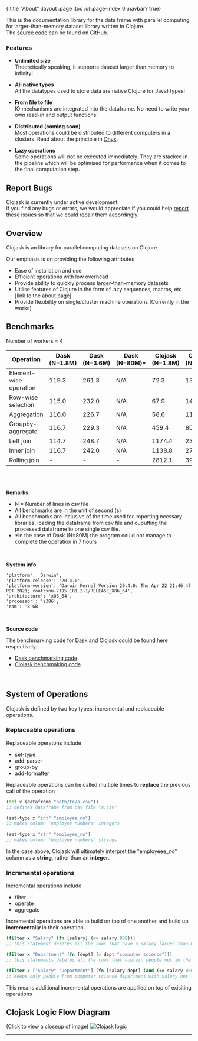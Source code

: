 {:title "About"
 :layout :page
 :toc :ul
 :page-index 0
 :navbar? true}

This is the documentation library for the data frame with parallel computing for larger-than-memory dataset library written in Clojure.  
The [source code](https://github.com/clojure-finance/clojask) can be found on GitHub.

### Features 

- **Unlimited size**  
  Theoretically speaking, it supports dataset larger than memory to infinity!  

- **All native types**  
  All the datatypes used to store data are native Clojure (or Java) types!  

- **From file to file**  
  IO mechanisms are integrated into the dataframe. No need to write your own read-in and output functions!  

- **Distributed (coming soon)**  
  Most operations could be distributed to different computers in a clusters. Read about the principle in [Onyx](http://www.onyxplatform.org/).  <br>

- **Lazy operations**  
  Some operations will not be executed immediately. They are stacked in the pipeline which will be optimised for performance when it comes to the final computation step.  



## Report Bugs 

Clojask is currently under active development.  
If you find any bugs or errors, we would appreciate if you could help [report](https://github.com/clojure-finance/clojask/issues) these issues so that we could repair them accordingly.


## Overview 
Clojask is an library for parallel computing datasets on Clojure

Our emphasis is on providing the following attributes
- Ease of installation and use 
- Efficient operations with low overhead 
- Provide ability to quickly process larger-than-memory datasets
- Utilise features of Clojure in the form of lazy sequences, macros, etc [link to the about page]
- Provide flexibility on single/cluster machine operations (Currently in the works)

## Benchmarks

Number of workers = 4

<table id = "box" class = "table1">
    <thead class = "thead1">
    <tr>
        <th>Operation</th>
        <th>Dask (N=1.8M)</th>
        <th>Dask (N=3.6M)</th>
        <th>Dask (N=80M)*</th>
        <th>Clojask (N=1.8M)</th>
        <th>Clojask (N=3.6M)</th>
        <th>Clojask (N=80M)</th>
    </tr>
    </thead>
    <tbody>
    <tr>
        <td>Element-wise operation</td>
        <td>119.3</td>
        <td>261.3</td>
        <td>N/A</td>
        <td>72.3</td>
        <td>133.3</td>
        <td>1836.6</td>
    </tr>
    <tr>
        <td>Row-wise selection</td>
        <td>115.0</td>
        <td>232.0</td>
        <td>N/A</td>
        <td>67.9</td>
        <td>145.6</td>
        <td>1757.5</td>
    </tr>
    <tr>
        <td>Aggregation</td>
        <td>116.0</td>
        <td>226.7</td>
        <td>N/A</td>
        <td>58.6</td>
        <td>112.1</td>
        <td>1236.9</td>
    </tr>
    <tr>
        <td>Groupby-aggregate</td>
        <td>116.7</td>
        <td>229.3</td>
        <td>N/A</td>
        <td>459.4</td>
        <td>803.1</td>
        <td>25860.0</td>
    </tr>
    <tr>
        <td>Left join</td>
        <td>114.7</td>
        <td>248.7</td>
        <td>N/A</td>
        <td>1174.4</td>
        <td>2310.2</td>
        <td>14007.9</td>
    </tr>
    <tr>
        <td>Inner join</td>
        <td>116.7</td>
        <td>242.0</td>
        <td>N/A</td>
        <td>1138.8</td>
        <td>2768.5</td>
        <td>21609.3</td>
    </tr>
    <tr>
        <td>Rolling join</td>
        <td>-</td>
        <td>-</td>
        <td>-</td>
        <td>2812.1</td>
        <td>3943.1</td>
        <td>&gt; 28800</td>
    </tr>
    </tbody>
</table>

<br>
<br>

**Remarks:**
- N = Number of lines in csv file
- All benchmarks are in the unit of second (s)
- All benchmarks are inclusive of the time used for importing necssary libraries, loading the dataframe from csv file and ouputting the processed dataframe to one single csv file.
- *In the case of Dask (N=80M) the program could not manage to complete the operation in 7 hours

<br>

**System info**
```
'platform': 'Darwin',
'platform-release': '20.4.0',
'platform-version': 'Darwin Kernel Version 20.4.0: Thu Apr 22 21:46:47 PDT 2021; root:xnu-7195.101.2~1/RELEASE_X86_64',
'architecture': 'x86_64',
'processor': 'i386',
'ram': '8 GB'
```

<br>

**Source code**

The benchmarking code for Dask and Clojask could be found here respectively:

* [Dask benchmarking code](https://github.com/clojure-finance/clojask/blob/main/benchmark/dask-benchmark.ipynb)
* [Clojask benchmaking code](https://github.com/clojure-finance/clojask/blob/main/benchmark/clojure-benchmark.clj)

<br>

## System of Operations
Clojask is defined by two key types: incremental and replaceable operations. 

### Replaceable operations 

Replaceable operatons include 
- set-type
- add-parser 
- group-by
- add-formatter

Replaceable operations can be called multiple times to **replace** the previous call of the operation 

```clojure 
(def x (dataframe "path/to/a.csv"))
;; defines dataframe from csv file "a.csv" 

(set-type x "int" "employee_no")
;; makes column "employee numbers" integers
 
(set-type x "str" "employee_no")
;; makes column "employee numbers" strings  
```

In the case above, Clojask will ultimately interpret the "employeee_no" column as a **string**, rather than an **integer**. 

### Incremental operations

Incremental operations include
- filter
- operate
- aggregate

Incremental operations are able to build on top of one another and build up **incrementally** in their operation.

```clojure
(filter x "Salary" (fn [salary] (<= salary 800)))
;; this statement deletes all the rows that have a salary larger than 800

(filter x "Department" (fn [dept] (= dept "computer science")))
;; this statements deletes all the rows that contain people not in the computer science department

(filter x ["Salary" "Department"] (fn [salary dept] (and (<= salary 800) (= dept "computer science"))))
;; keeps only people from computer science department with salary not larger than 800
```

This means additional incremental operations are appllied on top of exisiting operations

## Clojask Logic Flow Diagram 
(Click to view a closeup of image)
<a href="https://raw.githubusercontent.com/clojure-finance/clojask/main/docs/diagram.jpg" target="_blank" >
<img src="https://raw.githubusercontent.com/clojure-finance/clojask/main/docs/diagram.jpg" alt="Clojask logic" />
</a>
<!-- /img/diagram.png -->

--- 
